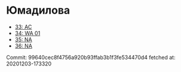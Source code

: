 # Юмадилова
- [33: AC](33.md)
- [34: WA 01](34.md)
- [35: NA](35.md)
- [36: NA](36.md)

Commit: 99640cec8f4756a920b93ffab3b1f3fe534470d4
 fetched at: 20201203-173320
